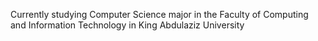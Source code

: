 Currently studying Computer Science major in the Faculty of Computing and Information Technology in King Abdulaziz University
